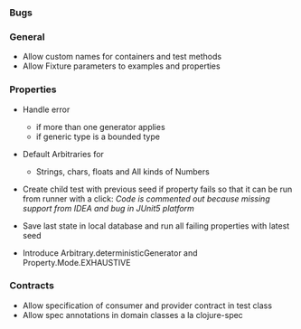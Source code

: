 ### Bugs

### General

- Allow custom names for containers and test methods
- Allow Fixture parameters to examples and properties

### Properties

- Handle error 
  - if more than one generator applies
  - if generic type is a bounded type
- Default Arbitraries for
  - Strings, chars, floats and All kinds of Numbers
- Create child test with previous seed if property fails so that it can be run from runner with a click:
  _Code is commented out because missing support from IDEA and bug in JUnit5 platform_

- Save last state in local database and run all failing properties with 
  latest seed

- Introduce Arbitrary.deterministicGenerator and Property.Mode.EXHAUSTIVE

### Contracts

- Allow specification of consumer and provider contract in test class
- Allow spec annotations in domain classes a la clojure-spec
